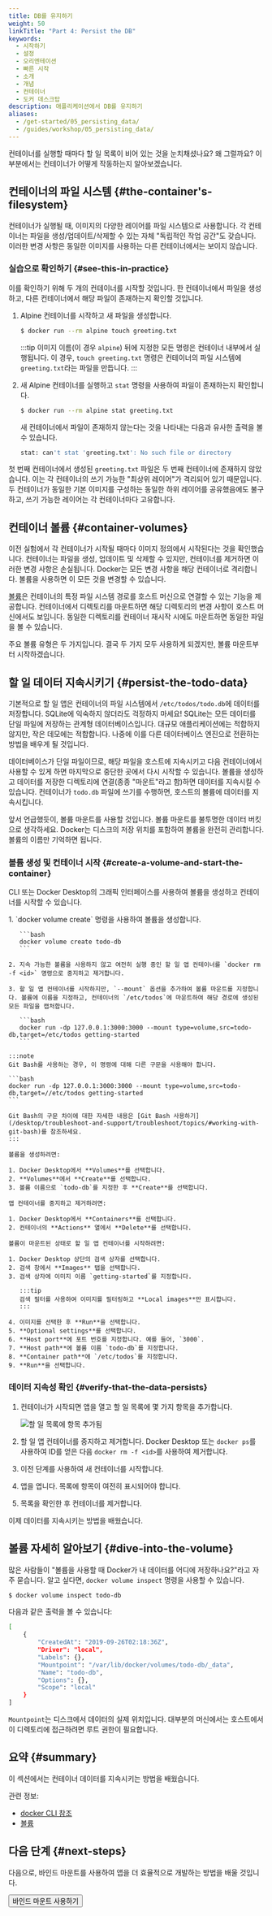 ```yaml
---
title: DB를 유지하기
weight: 50
linkTitle: "Part 4: Persist the DB"
keywords:
  - 시작하기
  - 설정
  - 오리엔테이션
  - 빠른 시작
  - 소개
  - 개념
  - 컨테이너
  - 도커 데스크탑
description: 애플리케이션에서 DB를 유지하기
aliases:
  - /get-started/05_persisting_data/
  - /guides/workshop/05_persisting_data/
---
```


컨테이너를 실행할 때마다 할 일 목록이 비어 있는 것을 눈치채셨나요? 왜 그럴까요? 이 부분에서는 컨테이너가 어떻게 작동하는지 알아보겠습니다.

## 컨테이너의 파일 시스템 {#the-container's-filesystem}

컨테이너가 실행될 때, 이미지의 다양한 레이어를 파일 시스템으로 사용합니다. 각 컨테이너는 파일을 생성/업데이트/삭제할 수 있는 자체 "독립적인 작업 공간"도 갖습니다. 이러한 변경 사항은 동일한 이미지를 사용하는 다른 컨테이너에서는 보이지 않습니다.

### 실습으로 확인하기 {#see-this-in-practice}

이를 확인하기 위해 두 개의 컨테이너를 시작할 것입니다. 한 컨테이너에서 파일을 생성하고, 다른 컨테이너에서 해당 파일이 존재하는지 확인할 것입니다.

1. Alpine 컨테이너를 시작하고 새 파일을 생성합니다.

   ```bash
   $ docker run --rm alpine touch greeting.txt
   ```

   :::tip
   이미지 이름(이 경우 `alpine`) 뒤에 지정한 모든 명령은 컨테이너 내부에서 실행됩니다. 이 경우, `touch greeting.txt` 명령은 컨테이너의 파일 시스템에 `greeting.txt`라는 파일을 만듭니다.
   :::

2. 새 Alpine 컨테이너를 실행하고 `stat` 명령을 사용하여 파일이 존재하는지 확인합니다.

   ```bash
   $ docker run --rm alpine stat greeting.txt
   ```

   새 컨테이너에서 파일이 존재하지 않는다는 것을 나타내는 다음과 유사한 출력을 볼 수 있습니다.

   ```bash
   stat: can't stat 'greeting.txt': No such file or directory
   ```

첫 번째 컨테이너에서 생성된 `greeting.txt` 파일은 두 번째 컨테이너에 존재하지 않았습니다. 이는 각 컨테이너의 쓰기 가능한 "최상위 레이어"가 격리되어 있기 때문입니다. 두 컨테이너가 동일한 기본 이미지를 구성하는 동일한 하위 레이어를 공유했음에도 불구하고, 쓰기 가능한 레이어는 각 컨테이너마다 고유합니다.

## 컨테이너 볼륨 {#container-volumes}

이전 실험에서 각 컨테이너가 시작될 때마다 이미지 정의에서 시작된다는 것을 확인했습니다. 컨테이너는 파일을 생성, 업데이트 및 삭제할 수 있지만, 컨테이너를 제거하면 이러한 변경 사항은 손실됩니다. Docker는 모든 변경 사항을 해당 컨테이너로 격리합니다. 볼륨을 사용하면 이 모든 것을 변경할 수 있습니다.

[볼륨](/manuals/engine/storage/volumes.md)은 컨테이너의 특정 파일 시스템 경로를 호스트 머신으로 연결할 수 있는 기능을 제공합니다. 컨테이너에서 디렉토리를 마운트하면 해당 디렉토리의 변경 사항이 호스트 머신에서도 보입니다. 동일한 디렉토리를 컨테이너 재시작 시에도 마운트하면 동일한 파일을 볼 수 있습니다.

주요 볼륨 유형은 두 가지입니다. 결국 두 가지 모두 사용하게 되겠지만, 볼륨 마운트부터 시작하겠습니다.

## 할 일 데이터 지속시키기 {#persist-the-todo-data}

기본적으로 할 일 앱은 컨테이너의 파일 시스템에서 `/etc/todos/todo.db`에 데이터를 저장합니다. SQLite에 익숙하지 않더라도 걱정하지 마세요! SQLite는 모든 데이터를 단일 파일에 저장하는 관계형 데이터베이스입니다. 대규모 애플리케이션에는 적합하지 않지만, 작은 데모에는 적합합니다. 나중에 이를 다른 데이터베이스 엔진으로 전환하는 방법을 배우게 될 것입니다.

데이터베이스가 단일 파일이므로, 해당 파일을 호스트에 지속시키고 다음 컨테이너에서 사용할 수 있게 하면 마지막으로 중단한 곳에서 다시 시작할 수 있습니다. 볼륨을 생성하고 데이터를 저장한 디렉토리에 연결(종종 "마운트"라고 함)하면 데이터를 지속시킬 수 있습니다. 컨테이너가 `todo.db` 파일에 쓰기를 수행하면, 호스트의 볼륨에 데이터를 지속시킵니다.

앞서 언급했듯이, 볼륨 마운트를 사용할 것입니다. 볼륨 마운트를 불투명한 데이터 버킷으로 생각하세요. Docker는 디스크의 저장 위치를 포함하여 볼륨을 완전히 관리합니다. 볼륨의 이름만 기억하면 됩니다.

### 볼륨 생성 및 컨테이너 시작 {#create-a-volume-and-start-the-container}

CLI 또는 Docker Desktop의 그래픽 인터페이스를 사용하여 볼륨을 생성하고 컨테이너를 시작할 수 있습니다.

<Tabs>
  <TabItem value="cli" label="CLI">
    1. `docker volume create` 명령을 사용하여 볼륨을 생성합니다.

       ```bash
       docker volume create todo-db
       ```

    2. 지속 가능한 볼륨을 사용하지 않고 여전히 실행 중인 할 일 앱 컨테이너를 `docker rm -f <id>` 명령으로 중지하고 제거합니다.

    3. 할 일 앱 컨테이너를 시작하지만, `--mount` 옵션을 추가하여 볼륨 마운트를 지정합니다. 볼륨에 이름을 지정하고, 컨테이너의 `/etc/todos`에 마운트하여 해당 경로에 생성된 모든 파일을 캡처합니다.

       ```bash
       docker run -dp 127.0.0.1:3000:3000 --mount type=volume,src=todo-db,target=/etc/todos getting-started
       ```

    :::note
    Git Bash를 사용하는 경우, 이 명령에 대해 다른 구문을 사용해야 합니다.

    ```bash
    docker run -dp 127.0.0.1:3000:3000 --mount type=volume,src=todo-db,target=//etc/todos getting-started
    ```

    Git Bash의 구문 차이에 대한 자세한 내용은 [Git Bash 사용하기](/desktop/troubleshoot-and-support/troubleshoot/topics/#working-with-git-bash)를 참조하세요.
    :::

  </TabItem>

  <TabItem value="docker-desktop" label="Docker Desktop">
  
    볼륨을 생성하려면:

    1. Docker Desktop에서 **Volumes**를 선택합니다.
    2. **Volumes**에서 **Create**를 선택합니다.
    3. 볼륨 이름으로 `todo-db`를 지정한 후 **Create**를 선택합니다.

    앱 컨테이너를 중지하고 제거하려면:

    1. Docker Desktop에서 **Containers**를 선택합니다.
    2. 컨테이너의 **Actions** 열에서 **Delete**를 선택합니다.

    볼륨이 마운트된 상태로 할 일 앱 컨테이너를 시작하려면:

    1. Docker Desktop 상단의 검색 상자를 선택합니다.
    2. 검색 창에서 **Images** 탭을 선택합니다.
    3. 검색 상자에 이미지 이름 `getting-started`를 지정합니다.

       :::tip
       검색 필터를 사용하여 이미지를 필터링하고 **Local images**만 표시합니다.
       :::

    4. 이미지를 선택한 후 **Run**을 선택합니다.
    5. **Optional settings**를 선택합니다.
    6. **Host port**에 포트 번호를 지정합니다. 예를 들어, `3000`.
    7. **Host path**에 볼륨 이름 `todo-db`를 지정합니다.
    8. **Container path**에 `/etc/todos`를 지정합니다.
    9. **Run**을 선택합니다.

  </TabItem>
</Tabs>

### 데이터 지속성 확인 {#verify-that-the-data-persists}

1. 컨테이너가 시작되면 앱을 열고 할 일 목록에 몇 가지 항목을 추가합니다.

   ![할 일 목록에 항목 추가됨](images/items-added.webp)

2. 할 일 앱 컨테이너를 중지하고 제거합니다. Docker Desktop 또는 `docker ps`를 사용하여 ID를 얻은 다음 `docker rm -f <id>`를 사용하여 제거합니다.

3. 이전 단계를 사용하여 새 컨테이너를 시작합니다.

4. 앱을 엽니다. 목록에 항목이 여전히 표시되어야 합니다.

5. 목록을 확인한 후 컨테이너를 제거합니다.

이제 데이터를 지속시키는 방법을 배웠습니다.

## 볼륨 자세히 알아보기 {#dive-into-the-volume}

많은 사람들이 "볼륨을 사용할 때 Docker가 내 데이터를 어디에 저장하나요?"라고 자주 묻습니다. 알고 싶다면, `docker volume inspect` 명령을 사용할 수 있습니다.

```bash
$ docker volume inspect todo-db
```

다음과 같은 출력을 볼 수 있습니다:

```bash
[
    {
        "CreatedAt": "2019-09-26T02:18:36Z",
        "Driver": "local",
        "Labels": {},
        "Mountpoint": "/var/lib/docker/volumes/todo-db/_data",
        "Name": "todo-db",
        "Options": {},
        "Scope": "local"
    }
]
```

`Mountpoint`는 디스크에서 데이터의 실제 위치입니다. 대부분의 머신에서는 호스트에서 이 디렉토리에 접근하려면 루트 권한이 필요합니다.

## 요약 {#summary}

이 섹션에서는 컨테이너 데이터를 지속시키는 방법을 배웠습니다.

관련 정보:

- [docker CLI 참조](/reference/cli/docker/)
- [볼륨](/manuals/engine/storage/volumes.md)

## 다음 단계 {#next-steps}

다음으로, 바인드 마운트를 사용하여 앱을 더 효율적으로 개발하는 방법을 배울 것입니다.

<Button href="06_bind_mounts.md">바인드 마운트 사용하기</Button>

